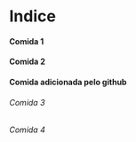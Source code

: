 # Indice

####  Comida 1

#### Comida 2

#### Comida adicionada pelo github

###### Comida 3

###### Comida 4

###### 